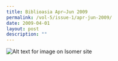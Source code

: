 ```yaml
---
title: Biblioasia Apr–Jun 2009
permalink: /vol-5/issue-1/apr-jun-2009/
date: 2009-04-01
layout: post
description: ""
---
```




![Alt text for image on Isomer site](/images/covers/ba5-1.jpg)